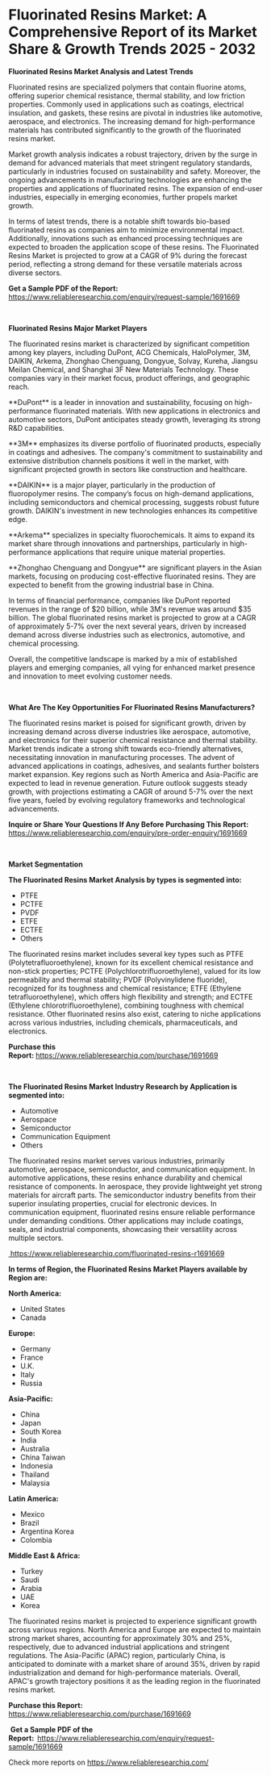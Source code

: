 <p><h1>Fluorinated Resins Market: A Comprehensive Report of its Market Share & Growth Trends 2025 - 2032</h1></p><p><strong>Fluorinated Resins Market Analysis and Latest Trends</strong></p>
<p><p>Fluorinated resins are specialized polymers that contain fluorine atoms, offering superior chemical resistance, thermal stability, and low friction properties. Commonly used in applications such as coatings, electrical insulation, and gaskets, these resins are pivotal in industries like automotive, aerospace, and electronics. The increasing demand for high-performance materials has contributed significantly to the growth of the fluorinated resins market.</p><p>Market growth analysis indicates a robust trajectory, driven by the surge in demand for advanced materials that meet stringent regulatory standards, particularly in industries focused on sustainability and safety. Moreover, the ongoing advancements in manufacturing technologies are enhancing the properties and applications of fluorinated resins. The expansion of end-user industries, especially in emerging economies, further propels market growth.</p><p>In terms of latest trends, there is a notable shift towards bio-based fluorinated resins as companies aim to minimize environmental impact. Additionally, innovations such as enhanced processing techniques are expected to broaden the application scope of these resins. The Fluorinated Resins Market is projected to grow at a CAGR of 9% during the forecast period, reflecting a strong demand for these versatile materials across diverse sectors.</p></p>
<p><strong>Get a Sample PDF of the Report:&nbsp;</strong> <a href="https://www.reliableresearchiq.com/enquiry/request-sample/1691669?utm_campaign=1996&utm_medium=2&utm_source=Github&utm_content=ia&utm_term=07012025&utm_id=fluorinated-resins">https://www.reliableresearchiq.com/enquiry/request-sample/1691669</a></p>
<p>&nbsp;</p>
<p><strong>Fluorinated Resins Major Market Players</strong></p>
<p><p>The fluorinated resins market is characterized by significant competition among key players, including DuPont, ACG Chemicals, HaloPolymer, 3M, DAIKIN, Arkema, Zhonghao Chenguang, Dongyue, Solvay, Kureha, Jiangsu Meilan Chemical, and Shanghai 3F New Materials Technology. These companies vary in their market focus, product offerings, and geographic reach.</p><p>**DuPont** is a leader in innovation and sustainability, focusing on high-performance fluorinated materials. With new applications in electronics and automotive sectors, DuPont anticipates steady growth, leveraging its strong R&D capabilities. </p><p>**3M** emphasizes its diverse portfolio of fluorinated products, especially in coatings and adhesives. The company's commitment to sustainability and extensive distribution channels positions it well in the market, with significant projected growth in sectors like construction and healthcare.</p><p>**DAIKIN** is a major player, particularly in the production of fluoropolymer resins. The company’s focus on high-demand applications, including semiconductors and chemical processing, suggests robust future growth. DAIKIN's investment in new technologies enhances its competitive edge.</p><p>**Arkema** specializes in specialty fluorochemicals. It aims to expand its market share through innovations and partnerships, particularly in high-performance applications that require unique material properties.</p><p>**Zhonghao Chenguang and Dongyue** are significant players in the Asian markets, focusing on producing cost-effective fluorinated resins. They are expected to benefit from the growing industrial base in China.</p><p>In terms of financial performance, companies like DuPont reported revenues in the range of $20 billion, while 3M's revenue was around $35 billion. The global fluorinated resins market is projected to grow at a CAGR of approximately 5-7% over the next several years, driven by increased demand across diverse industries such as electronics, automotive, and chemical processing. </p><p>Overall, the competitive landscape is marked by a mix of established players and emerging companies, all vying for enhanced market presence and innovation to meet evolving customer needs.</p></p>
<p>&nbsp;</p>
<p><strong>What Are The Key Opportunities For Fluorinated Resins Manufacturers?</strong></p>
<p><p>The fluorinated resins market is poised for significant growth, driven by increasing demand across diverse industries like aerospace, automotive, and electronics for their superior chemical resistance and thermal stability. Market trends indicate a strong shift towards eco-friendly alternatives, necessitating innovation in manufacturing processes. The advent of advanced applications in coatings, adhesives, and sealants further bolsters market expansion. Key regions such as North America and Asia-Pacific are expected to lead in revenue generation. Future outlook suggests steady growth, with projections estimating a CAGR of around 5-7% over the next five years, fueled by evolving regulatory frameworks and technological advancements.</p></p>
<p><strong>Inquire or Share Your Questions If Any Before Purchasing This Report:</strong> <a href="https://www.reliableresearchiq.com/enquiry/pre-order-enquiry/1691669?utm_campaign=1996&utm_medium=2&utm_source=Github&utm_content=ia&utm_term=07012025&utm_id=fluorinated-resins">https://www.reliableresearchiq.com/enquiry/pre-order-enquiry/1691669</a></p>
<p>&nbsp;</p>
<p><strong>Market Segmentation</strong></p>
<p><strong>The Fluorinated Resins Market Analysis by types is segmented into:</strong></p>
<p><ul><li>PTFE</li><li>PCTFE</li><li>PVDF</li><li>ETFE</li><li>ECTFE</li><li>Others</li></ul></p>
<p><p>The fluorinated resins market includes several key types such as PTFE (Polytetrafluoroethylene), known for its excellent chemical resistance and non-stick properties; PCTFE (Polychlorotrifluoroethylene), valued for its low permeability and thermal stability; PVDF (Polyvinylidene fluoride), recognized for its toughness and chemical resistance; ETFE (Ethylene tetrafluoroethylene), which offers high flexibility and strength; and ECTFE (Ethylene chlorotrifluoroethylene), combining toughness with chemical resistance. Other fluorinated resins also exist, catering to niche applications across various industries, including chemicals, pharmaceuticals, and electronics.</p></p>
<p><strong>Purchase this Report:&nbsp;</strong><a href="https://www.reliableresearchiq.com/purchase/1691669?utm_campaign=1996&utm_medium=2&utm_source=Github&utm_content=ia&utm_term=07012025&utm_id=fluorinated-resins">https://www.reliableresearchiq.com/purchase/1691669</a></p>
<p>&nbsp;</p>
<p><strong>The Fluorinated Resins Market Industry Research by Application is segmented into:</strong></p>
<p><ul><li>Automotive</li><li>Aerospace</li><li>Semiconductor</li><li>Communication Equipment</li><li>Others</li></ul></p>
<p><p>The fluorinated resins market serves various industries, primarily automotive, aerospace, semiconductor, and communication equipment. In automotive applications, these resins enhance durability and chemical resistance of components. In aerospace, they provide lightweight yet strong materials for aircraft parts. The semiconductor industry benefits from their superior insulating properties, crucial for electronic devices. In communication equipment, fluorinated resins ensure reliable performance under demanding conditions. Other applications may include coatings, seals, and industrial components, showcasing their versatility across multiple sectors.</p></p>
<p><a href="https://www.reliableresearchiq.com/fluorinated-resins-r1691669?utm_campaign=1996&utm_medium=2&utm_source=Github&utm_content=ia&utm_term=07012025&utm_id=fluorinated-resins">&nbsp;https://www.reliableresearchiq.com/fluorinated-resins-r1691669</a></p>
<p><strong>In terms of Region, the Fluorinated Resins Market Players available by Region are:</strong></p>
<p>
    <p> <strong> North America: </strong>
        <ul>
            <li>United States</li>
            <li>Canada</li>
        </ul>
        </p> 
    <p> <strong> Europe: </strong>
        <ul>
            <li>Germany</li>
            <li>France</li>
            <li>U.K.</li>
            <li>Italy</li>
            <li>Russia</li>
        </ul>
        </p> 
    <p> <strong> Asia-Pacific: </strong>
        <ul>
            <li>China</li>
            <li>Japan</li>
            <li>South Korea</li>
            <li>India</li>
            <li>Australia</li>
            <li>China Taiwan</li>
            <li>Indonesia</li>
            <li>Thailand</li>
            <li>Malaysia</li>
        </ul>
        </p> 
    <p> <strong> Latin America: </strong>
        <ul>
            <li>Mexico</li>
            <li>Brazil</li>
            <li>Argentina Korea</li>
            <li>Colombia</li>
        </ul>
        </p> 
    <p> <strong> Middle East & Africa: </strong>
        <ul>
            <li>Turkey</li>
            <li>Saudi</li>
            <li>Arabia</li>
            <li>UAE</li>
            <li>Korea</li>
        </ul>
    </p>
    </p>
<p><p>The fluorinated resins market is projected to experience significant growth across various regions. North America and Europe are expected to maintain strong market shares, accounting for approximately 30% and 25%, respectively, due to advanced industrial applications and stringent regulations. The Asia-Pacific (APAC) region, particularly China, is anticipated to dominate with a market share of around 35%, driven by rapid industrialization and demand for high-performance materials. Overall, APAC's growth trajectory positions it as the leading region in the fluorinated resins market.</p></p>
<p><strong>Purchase this Report: </strong><a href="https://www.reliableresearchiq.com/purchase/1691669?utm_campaign=1996&utm_medium=2&utm_source=Github&utm_content=ia&utm_term=07012025&utm_id=fluorinated-resins">https://www.reliableresearchiq.com/purchase/1691669</a></p>
<p>&nbsp;<strong>Get a Sample PDF of the Report:&nbsp;&nbsp;</strong><a href="https://www.reliableresearchiq.com/enquiry/request-sample/1691669?utm_campaign=1996&utm_medium=2&utm_source=Github&utm_content=ia&utm_term=07012025&utm_id=fluorinated-resins">https://www.reliableresearchiq.com/enquiry/request-sample/1691669</a></p>
<p><strong></strong></p>
<p>Check more reports on <a href="https://www.reliableresearchiq.com/?utm_campaign=1996&utm_medium=2&utm_source=Github&utm_content=ia&utm_term=07012025&utm_id=fluorinated-resins">https://www.reliableresearchiq.com/</a></p>